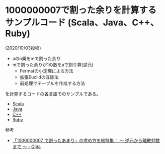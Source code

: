 # 1000000007で割った余りを計算するサンプルコード (Scala、Java、C++、Ruby)

(2020/10/03投稿)


- aのn乗をmで割った余り
- mで割った余りが1の数をaで割り算(逆元)
    - Fermatの小定理による方法
    - 拡張Euclidの互除法
    - 前処理でテーブルを作成する方法

を計算するコードの各言語でのサンプルである。

- [Scala](sample.scala)
- [Java](sample.java)
- [C++](sample.cpp)
- [Ruby](sample.rb)


参考

- [「1000000007 で割ったあまり」の求め方を総特集！ 〜 逆元から離散対数まで 〜 - Qiita](https://qiita.com/drken/items/3b4fdf0a78e7a138cd9a)

